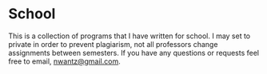 # School

This is a collection of programs that I have written for school.  I may set to private in order to prevent plagiarism, not all professors
change assignments between semesters.  If you have any questions or requests feel free to email, nwantz@gmail.com.
